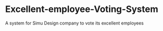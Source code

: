 # Excellent-employee-Voting-System
A system for Simu Design company to vote its excellent employees
